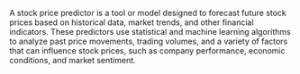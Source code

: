 A stock price predictor is a tool or model designed to forecast future stock prices based on historical data, market trends, and other financial indicators. These predictors use statistical and machine learning algorithms to analyze past price movements, trading volumes, and a variety of factors that can influence stock prices, such as company performance, economic conditions, and market sentiment.
